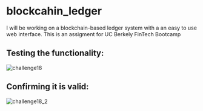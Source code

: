 # blockcahin_ledger
I will be working on a blockchain-based ledger system with a an easy to use web interface.
This is an assigment for UC Berkely FinTech Bootcamp

## Testing the functionality:
![challenge18](https://user-images.githubusercontent.com/80865202/127244853-2c382d6a-41a7-4ec1-a21e-2ba75e53a543.JPG)
## Confirming it is valid:
![challenge18_2](https://user-images.githubusercontent.com/80865202/127244859-e6912ee5-ccd6-4020-967d-9c504008f221.JPG)
